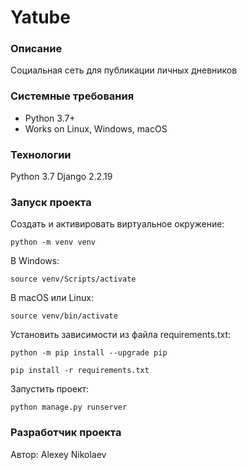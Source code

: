 # Yatube
### Описание
Cоциальная сеть для публикации личных дневников

### Системные требования
- Python 3.7+
- Works on Linux, Windows, macOS

### Технологии
Python 3.7
Django 2.2.19

### Запуск проекта 
Cоздать и активировать виртуальное окружение:

```
python -m venv venv
```
В Windows:
```
source venv/Scripts/activate
```
В macOS или Linux:
```
source venv/bin/activate
```

Установить зависимости из файла requirements.txt:

```
python -m pip install --upgrade pip
```
```
pip install -r requirements.txt
```


Запустить проект:

```
python manage.py runserver
```

### Разработчик проекта

Автор: Alexey Nikolaev 

